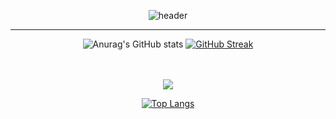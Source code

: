 <div align="center"> 


![header](https://capsule-render.vercel.app/api?type=cylinder&color=000000&height=150&section=header&text=Welcome&fontColor=ffffff&fontSize=70&animation=fadeIn&fontAlignY=55&desc=%20&descAlignY=62&descAlign=62)


<hr>
</hr>

![Anurag's GitHub stats](https://github-readme-stats.vercel.app/api?username=dltkddnjs21&show_icons=true&theme=discord_old_blurple)
[![GitHub Streak](https://streak-stats.demolab.com?user=dltkddnjs21&theme=dark&locale=ko&card_width=500&stroke=000000&ring=0B45B7&fire=1060FF&dates=D3D3D3&currStreakLabel=FFFFFF&sideNums=1060FF&currStreakNum=1060FF)](https://git.io/streak-stats)

<br/>
<br/>
  
<img src="https://img.shields.io/badge/JAVA-007396?style=for-the-badge&logo=Java&logoColor=white">

[![Top Langs](https://github-readme-stats.vercel.app/api/top-langs/?username=dltkddnjs21&layout=compact)](https://github.com/anuraghazra/github-readme-stats)
 
 </div>
<!--
**dltkddnjs21/dltkddnjs21** is a ✨ _special_ ✨ repository because its `README.md` (this file) appears on your GitHub profile.

Here are some ideas to get you started:

- 🔭 I’m currently working on ...
- 🌱 I’m currently learning ...
- 👯 I’m looking to collaborate on ...
- 🤔 I’m looking for help with ...
- 💬 Ask me about ...
- 📫 How to reach me: ...
- 😄 Pronouns: ...
- ⚡ Fun fact: ...
-->
